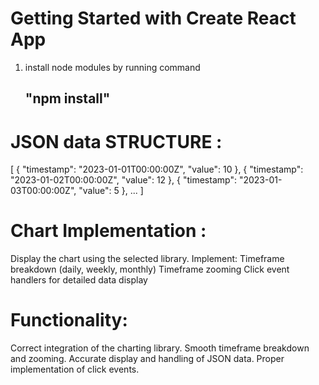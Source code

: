 # Getting Started with Create React App
1. install node modules by running command 

    ## "npm install"

# JSON data STRUCTURE :
[
  { "timestamp": "2023-01-01T00:00:00Z", "value": 10 },
  { "timestamp": "2023-01-02T00:00:00Z", "value": 12 },
  { "timestamp": "2023-01-03T00:00:00Z", "value": 5 },
  ...
]

# Chart Implementation :

Display the chart using the selected library.
Implement:
Timeframe breakdown (daily, weekly, monthly)
Timeframe zooming
Click event handlers for detailed data display

# Functionality:

Correct integration of the charting library.
Smooth timeframe breakdown and zooming.
Accurate display and handling of JSON data.
Proper implementation of click events.



